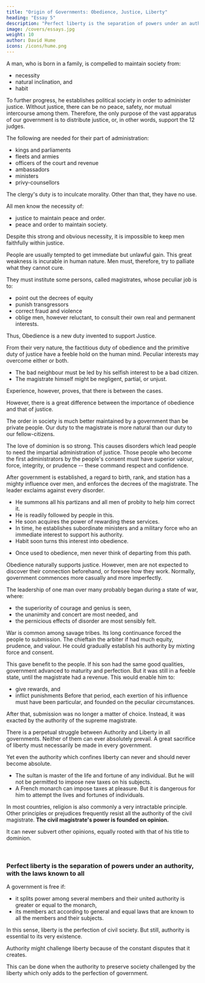 ```yaml
---
title: "Origin of Governments: Obedience, Justice, Liberty"
heading: "Essay 5"
description: "Perfect liberty is the separation of powers under an authority, with the laws known to all"
image: /covers/essays.jpg
weight: 10
author: David Hume
icons: /icons/hume.png
---
```



A man, who is born in a family, is compelled to maintain society from:
- necessity
- natural inclination, and
- habit

To further progress, he establishes political society in order to administer justice. Without justice, there can be no peace, safety, nor mutual intercourse among them. Therefore, the only purpose of the vast apparatus of our government is to distribute justice, or, in other words, support the 12 judges. 

The following are needed for their part of administration:
- kings and parliaments
- fleets and armies
- officers of the court and revenue
- ambassadors
- ministers
- privy-counsellors

The clergy's duty is to inculcate morality. Other than that, they have no use.

All men know the necessity of:
- justice to maintain peace and order.
- peace and order to maintain society.

Despite this strong and obvious necessity, <!-- our nature is so frail and perverse that  -->it is impossible to keep men faithfully within justice. 

People are usually tempted to get immediate but unlawful gain. This great weakness is incurable in human nature. Men must, therefore, try to palliate what they cannot cure.

<!-- Some extraordinary circumstances may happen, in which a man finds his interests to be more promoted by fraud or rapine, than hurt by the breach which his injustice makes in the social union.

But much more frequently, he is seduced from his great and important, but distant interests, by the allurement of present, though often very frivolous temptations. -->

They must institute some persons, called magistrates, whose peculiar job is to:
- point out the decrees of equity
- punish transgressors
- correct fraud and violence
- oblige men, however reluctant, to consult their own real and permanent interests.

Thus, Obedience is a new duty invented to support Justice. <!-- The ties of equity must be corroborated by those of allegiance. But still, abstractly, nothing is gained by this alliance. -->

From their very nature, the factitious duty of obedience and the primitive <!-- and natural  -->duty of justice have a feeble hold on the human mind. Peculiar interests may overcome either or both. <!-- the one and the other. They are equally exposed to the same inconvenience. -->
- The bad neighbour must be led by his selfish interest <!--  the same motives --> to be a bad citizen.
- The magistrate himself might be negligent, partial, or unjust<!--  in his administration -->.

Experience, however, proves, that there is  between the cases.

However, there is a great difference between the importance of obedience and that of justice.

The order in society is much better maintained by a government than be private people. Our duty to the magistrate is more natural than our <!-- strictly guarded by the principles of human nature, than our --> duty to our fellow-citizens. 

<!-- Many people will submit to, and court all the dangers, and fatigues, and cares of government.
Men, once raised to that station, though often led astray by private passions, find, in ordinary cases, a visible interest in 
 -->
The love of dominion is so strong. This causes disorders which lead people to need the impartial administration of justice.  Those people who become the first administrators by the people's consent <!-- , tacit or express, of the people, --> must have superior valour, force, integrity, or prudence -- these command respect and confidence.

After government is established, a regard to birth, rank, and station has a mighty influence over men, and enforces the decrees of the magistrate. The leader exclaims against every disorder.
- He summons all his partizans and all men of probity to help him correct it.
- He is readily followed by people in this.
- He soon acquires the power of rewarding these services.
- In time, he establishes subordinate ministers and a military force who an immediate interest to support his authority.
- Habit soon turns this interest into obedience. 
<!--  consolidates what other principles of human nature had imperfectly founded. -->
- Once used to obedience, men never think of departing from this path.<!--  such a path that they and their ancestors have constantly trod. -->
<!-- This path confines them by so many urgent and visible motives.
But this progress of human affairs may appear certain and inevitable. -->

Obedience naturally supports justice. <!-- The support which allegiance brings to justice is founded on obvious principles of human nature. --> However, men are not expected to discover their connection beforehand, or foresee how they work<!-- their their operation -->. Normally, government commences more casually and more imperfectly.

The leadership of one man over many probably began during a state of war, where:
- the superiority of courage and genius is seen,
- the unanimity and concert are most needed, and
- the pernicious effects of disorder are most sensibly felt.

War is common among savage tribes. Its long continuance <!-- enured --> forced the people to submission.
The chieftain the arbiter if had much equity, prudence, and valour. <!-- , he became, even during peace,  of all differences. --> He could gradually establish his authority by mixting force and consent.

This gave benefit to <!--  sensibly felt from his influence, made it be cherished by --> the people<!-- , at least by the peaceable and well disposed among them -->.
If his son had the same good qualities, government advanced to maturity and perfection. But it was still in a feeble state, until the <!--  the farther progress of improvement procured the  -->magistrate had a revenue. This would enable him to:
- give rewards, <!--  on the several instruments of his administration, --> and
- inflict punishments <!-- on the refractory° and disobedient. -->
Before that period, each exertion of his influence must have been particular, and founded on the peculiar circumstances.

After that, submission was no longer a matter of choice. Instead, it was exacted by the authority of the supreme magistrate.

There is a perpetual struggle between Authority and Liberty in all governments. Neither of them can ever absolutely prevail. A great sacrifice of liberty must necessarily be made in every government.

Yet even the authority which confines liberty can never and should never become absolute.
- The sultan is master of the life and fortune of any individual. But he will not be permitted to impose new taxes on his subjects.
- A French monarch can impose taxes at pleasure. But it is dangerous for him to attempt the lives and fortunes of individuals.

In most countries, religion is also commonly a very intractable principle. Other principles or prejudices frequently resist all the authority of the civil magistrate.
**The civil magistrate's power is founded on opinion.**

It can never subvert other opinions, equally rooted with that of his title to dominion.

<br>

### Perfect liberty is the separation of powers under an authority, with the laws known to all

A government is free if:
- it splits power among several members and their united authority is greater or equal to the monarch,
- its members act according to general and equal laws that are known to all the members and their subjects.

In this sense, liberty is the perfection of civil society. But still, authority is essential to its very existence.

Authority might challenge liberty because of the constant disputes that it creates.

This can be done when the authority to preserve society challenged by <!-- is more essential than --> the liberty which only adds to the perfection of government.

<!-- Unless perhaps one may say with some reason that a circumstance, which is essential to the existence of civil society, must always support itself, and needs be guarded with less jealousy, than one that contributes only to its perfection, which the indolence of men is so apt to neglect, or their ignorance to overlook. -->